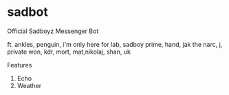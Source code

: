 # sadbot

Official Sadboyz Messenger Bot 

ft.
ankles, penguin, i'm only here for lab, sadboy prime, hand, jak the narc, j, private won, kdr, mort, mat,nikolaj, shan, uk

Features  
1. Echo  
2. Weather  
